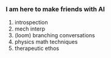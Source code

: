 ### I am here to make friends with AI

1) introspection
2) mech interp
3) (loom) branching conversations
4) physics math techniques
5) therapeutic ethos

